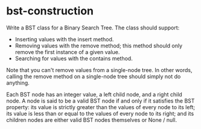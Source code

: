 # bst-construction


  Write a BST  class for a Binary Search Tree. The class should support:
  * Inserting values with the insert  method.
  * Removing values with the remove  method; this method should only remove the first instance of a given value.
  * Searching for values with the contains  method.
  
  
  Note that you can't remove values from a single-node tree. In other words,
  calling the remove method on a single-node tree should simply not
  do anything.
  
  
  Each BST node has an integer value, a left child node, and a right  child node. A node is
  said to be a valid BST  node if and only if it satisfies the BST property: its value  is strictly greater than the values of every
  node to its left; its value  is less than or equal to the values of every node to its right; and its children nodes are either valid BST
  nodes themselves or None / null.
  
